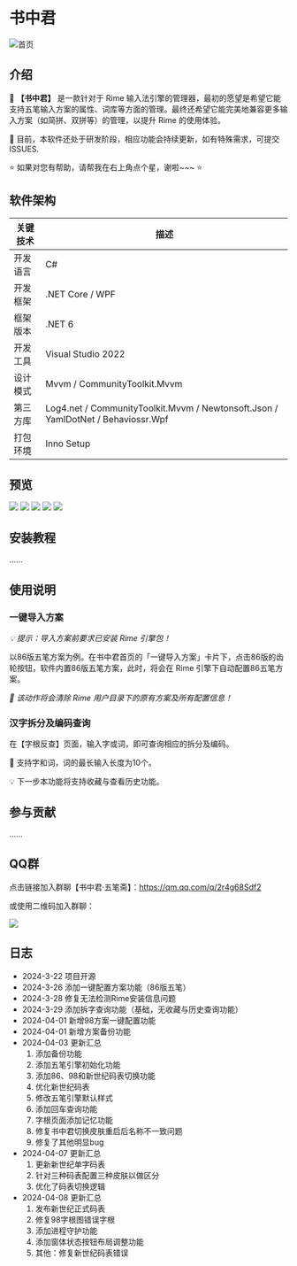 # 书中君

![首页](Images/wm_1.png)

## 介绍

🎯 **【书中君】** 是一款针对于 Rime 输入法引擎的管理器，最初的愿望是希望它能支持五笔输入方案的属性、词库等方面的管理。最终还希望它能完美地兼容更多输入方案（如简拼、双拼等）的管理，以提升 Rime 的使用体验。

📢 目前，本软件还处于研发阶段，相应功能会持续更新，如有特殊需求，可提交 ISSUES.

⭐ 如果对您有帮助，请帮我在右上角点个星，谢啦~~~ ⭐

## 软件架构

|  关键技术   | 描述  |
|  ----  | ----  |
| 开发语言  | C# |
| 开发框架  | .NET Core / WPF |
| 框架版本  | .NET 6 |
| 开发工具  | Visual Studio 2022 |
| 设计模式  | Mvvm / CommunityToolkit.Mvvm |
| 第三方库  | Log4.net / CommunityToolkit.Mvvm / Newtonsoft.Json / YamlDotNet / Behaviossr.Wpf |
| 打包环境  | Inno Setup |

## 预览

![](Images/wm_2.png)
![](Images/wm_3.png)
![](Images/wm_5.png)
![](Images/wm_6.png)
![](Images/wm_7.png)

## 安装教程

......

## 使用说明

### 一键导入方案

*💡 提示：导入方案前要求已安装 Rime 引擎包！*

以86版五笔方案为例。在书中君首页的「一键导入方案」卡片下，点击86版的齿轮按钮，软件内置86版五笔方案，此时，将会在 Rime 引擎下自动配置86五笔方案。

*📢 该动作将会清除 Rime 用户目录下的原有方案及所有配置信息！*

### 汉字拆分及编码查询

在【字根反查】页面，输入字或词，即可查询相应的拆分及编码。

📢 支持字和词，词的最长输入长度为10个。

💡 下一步本功能将支持收藏与查看历史功能。

## 参与贡献

......

## QQ群

点击链接加入群聊【书中君·五笔斋】：https://qm.qq.com/q/2r4g68Sdf2

或使用二维码加入群聊：

![](Images/QQ.jpg)

## 日志

- 2024-3-22 项目开源
- 2024-3-26 添加一键配置方案功能（86版五笔）
- 2024-3-28 修复无法检测Rime安装信息问题
- 2024-3-29 添加拆字查询功能（基础，无收藏与历史查询功能）
- 2024-04-01 新增98方案一键配置功能
- 2024-04-01 新增方案备份功能
- 2024-04-03 更新汇总
    1. 添加备份功能
    2. 添加五笔引擎初始化功能
    3. 添加86、98和新世纪码表切换功能
    4. 优化新世纪码表
    5. 修改五笔引擎默认样式
    6. 添加回车查询功能
    7. 字根页面添加记忆功能
    8. 修复书中君切换皮肤重启后名称不一致问题
    9. 修复了其他明显bug
- 2024-04-07 更新汇总
    1. 更新新世纪单字码表
    2. 针对三种码表配置三种皮肤以做区分
    3. 优化了码表切换逻辑
- 2024-04-08 更新汇总
    1. 发布新世纪正式码表
    2. 修复98字根图错误字根
    3. 添加进程守护功能
    4. 添加窗体状态按钮布局调整功能
    5. 其他：修复新世纪码表错误